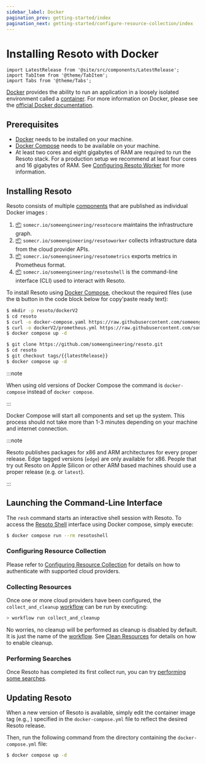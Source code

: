 ```yaml
---
sidebar_label: Docker
pagination_prev: getting-started/index
pagination_next: getting-started/configure-resource-collection/index
---
```


# Installing Resoto with Docker

```mdx-code-block
import LatestRelease from '@site/src/components/LatestRelease';
import TabItem from '@theme/TabItem';
import Tabs from '@theme/Tabs';
```

[Docker](https://docker.com) provides the ability to run an application in a loosely isolated environment called a [container](https://docs.docker.com/get-started/overview#containers). For more information on Docker, please see the [official Docker documentation](https://docs.docker.com).

## Prerequisites

- [Docker](https://docs.docker.com/get-started#download-and-install-docker) needs to be installed on your machine.
- [Docker Compose](https://docs.docker.com/compose/install/) needs to be available on your machine.
- At least two cores and eight gigabytes of RAM are required to run the Resoto stack. For a production setup we recommend at least four cores and 16 gigabytes of RAM. See [Configuring Resoto Worker](../../reference/configuration/worker.md#multi-core-machines) for more information.

## Installing Resoto

Resoto consists of multiple [components](../../concepts/components/index.md) that are published as individual Docker images :

1. [📦](https://hub.docker.com/repository/docker/someengineering/resotocore) `somecr.io/someengineering/resotocore` maintains the infrastructure graph.
2. [📦](https://hub.docker.com/repository/docker/someengineering/resotoworker) `somecr.io/someengineering/resotoworker` collects infrastructure data from the cloud provider APIs.
3. [📦](https://hub.docker.com/repository/docker/someengineering/resotometrics) `somecr.io/someengineering/resotometrics` exports metrics in Prometheus format.
4. [📦](https://hub.docker.com/repository/docker/someengineering/resotoshell) `somecr.io/someengineering/resotoshell` is the command-line interface (CLI) used to interact with Resoto.

To install Resoto using [Docker Compose](https://docs.docker.com/compose/install/), checkout the required files (use the ⧉ button in the code block below for copy'paste ready text):

<Tabs>
<TabItem value="curl" label="Using curl">

```bash
$ mkdir -p resoto/dockerV2
$ cd resoto
$ curl -o docker-compose.yaml https://raw.githubusercontent.com/someengineering/resoto/{{latestRelease}}/docker-compose.yaml
$ curl -o dockerV2/prometheus.yml https://raw.githubusercontent.com/someengineering/resoto/{{latestRelease}}/dockerV2/prometheus.yml
$ docker compose up -d
```

</TabItem>
<TabItem value="git" label="Using git">

```bash
$ git clone https://github.com/someengineering/resoto.git
$ cd resoto
$ git checkout tags/{{latestRelease}}
$ docker compose up -d
```

</TabItem>
</Tabs>

:::note

When using old versions of Docker Compose the command is `docker-compose` instead of `docker compose`.

:::

Docker Compose will start all components and set up the system. This process should not take more than 1-3 minutes depending on your machine and internet connection.

:::note

Resoto publishes packages for x86 and ARM architectures for every proper release. Edge tagged versions (`edge`) are only available for x86. People that try out Resoto on Apple Silicon or other ARM based machines should use a proper release (e.g. <LatestRelease /> or `latest`).

:::

## Launching the Command-Line Interface

The `resh` command starts an interactive shell session with Resoto. To access the [Resoto Shell](../../concepts/components/shell.md) interface using Docker compose, simply execute:

```bash
$ docker compose run --rm resotoshell
```

### Configuring Resource Collection

Please refer to [Configuring Resource Collection](../configure-resource-collection/index.md) for details on how to authenticate with supported cloud providers.

### Collecting Resources

Once one or more cloud providers have been configured, the `collect_and_cleanup` [workflow](../../concepts/automation/workflow.md) can be run by executing:

```bash
> workflow run collect_and_cleanup
```

No worries, no cleanup will be performed as cleanup is disabled by default. It is just the name of the [workflow](../../concepts/automation/workflow.md). See [Clean Resources](../../getting-started/clean-resources.md) for details on how to enable cleanup.

### Performing Searches

Once Resoto has completed its first collect run, you can try [performing some searches](../perform-a-search.md).

## Updating Resoto

When a new version of Resoto is available, simply edit the container image tag (e.g., <LatestRelease />) specified in the `docker-compose.yml` file to reflect the desired Resoto release.

Then, run the following command from the directory containing the `docker-compose.yml` file:

```bash
$ docker compose up -d
```

